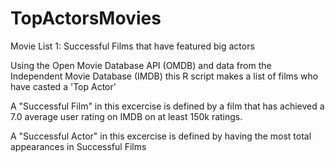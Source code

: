 # TopActorsMovies
Movie List 1: Successful Films that have featured big actors

Using the Open Movie Database API (OMDB) and data from the Independent Movie Database (IMDB) this R script makes a list of films who have casted a 'Top Actor'

A "Successful Film" in this excercise is defined by a film that has achieved a 7.0 average user rating on IMDB on at least 150k ratings. 

A "Successful Actor" in this excercise is defined by having the most total appearances in Successful Films 
